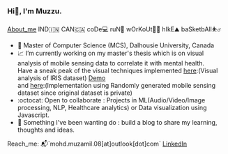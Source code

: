 ### Hi👋, I'm Muzzu.
[About_me](https://mohd-muzamil.netlify.app) IND🇮🇳 CAN🇨🇦 coDe💻 ruN🏃 wOrKoUt🏋️‍♂️ hIkE⛰️ baSketbAll:basketball_man: 

- :scroll: Master of Computer Science (MCS), Dalhousie University, Canada
- :chart_with_upwards_trend: I’m currently working on my master's thesis which is on visual analysis of mobile sensing data to correlate it with mental health. 
  <br> Have a sneak peak of the visual techniques implemented [here](https://github.com/mohd-muzamil/IrisDashboard.git):(Visual analysis of IRIS dataset) [Demo](https://explorata.herokuapp.com) 
  <br> and [here](https://github.com/mohd-muzamil/flaskDashboard.git):(Implementation using Randomly generated mobile sensing dataset since original dataset is private)
- :octocat: Open to collaborate : Projects in ML(Audio/Video/Image processing, NLP, Healthcare analytics) or Data visualization using Javascript.
- :telescope: Something I've been wanting do : build a blog to share my learning, thoughts and ideas.


Reach_me: 📬\`mohd.muzamil.08[at]outlook[dot]com\` [LinkedIn](http://linkedin.com/in/mohd11/)

<!--**mohd-muzamil/mohd-muzamil** is a ✨ _special_ ✨ repository because its `README.md` (this file) appears on your GitHub profile.

Here are some ideas to get you started:

- 🔭 I’m currently working on ...
- 🌱 I’m currently learning ...
- 👯 I’m looking to collaborate on ...
- 🤔 I’m looking for help with ...
- 💬 Ask me about ...
- 📫 How to reach me: ...
- 😄 Pronouns: ...
- ⚡ Fun fact: ...
-->

